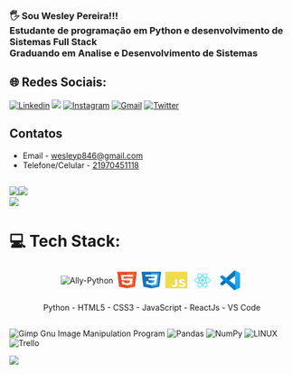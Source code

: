 ### 🖐️ Sou Wesley Pereira!!!<br/> Estudante de programação em Python e desenvolvimento de Sistemas Full Stack<br>Graduando em Analise e Desenvolvimento de Sistemas 

## 🌐 Redes Sociais:
[![Linkedin](https://img.shields.io/badge/LinkedIn-0077B5?style=for-the-badge&logo=linkedin&logoColor=white)](https://linkedin.com/in/wesleyp846)  <a href = "mailto:wesleyp846@gmail.com"><img src="https://img.shields.io/badge/Gmail-D14836?style=for-the-badge&logo=gmail&logoColor=white" target="_blank"></a> [![Instagram](https://img.shields.io/badge/Instagram-E4405F?style=for-the-badge&logo=instagram&logoColor=white)](https://www.instagram.com/tec_wesleypereira) [![Gmail](https://img.shields.io/badge/WhatsApp-25D366?style=for-the-badge&logo=whatsapp&logoColor=white)](https://wa.me/5521970451118) [![Twitter](https://img.shields.io/badge/Twitter-%231DA1F2.svg?logo=Twitter&logoColor=white)](https://twitter.com/@wesleyp846)<br/>

## Contatos
- Email - wesleyp846@gmail.com<br/>
- Telefone/Celular - [21970451118](https://wa.me/5521970451118)

##

![](https://github-readme-stats.vercel.app/api?username=wesleyp846&theme=nightowl&hide_border=false&include_all_commits=true&count_private=true)![](https://github-readme-streak-stats.herokuapp.com/?user=wesleyp846&theme=nightowl&hide_border=false)<br/>
![](https://github-readme-stats.vercel.app/api/top-langs/?username=wesleyp846&theme=nightowl&hide_border=false&include_all_commits=true&count_private=true&layout=compact)

# 💻 Tech Stack:
<div align="center" style="display: inline_block">
  <img align="center" alt="Ally-Python" height="40" width="50" src="https://cdn.jsdelivr.net/gh/devicons/devicon/icons/python/python-original-wordmark.svg" /> 
  <img align="center" alt="Ally-HTML" height="30" width="40" src="https://raw.githubusercontent.com/devicons/devicon/master/icons/html5/html5-original.svg">
  <img align="center" alt="Ally-CSS" height="30" width="40" src="https://raw.githubusercontent.com/devicons/devicon/master/icons/css3/css3-original.svg">
  <img align="center" alt="Ally-Js" height="30" width="40" src="https://raw.githubusercontent.com/devicons/devicon/master/icons/javascript/javascript-plain.svg">
  <img style="padding:5px;" align="center" alt="ReactJs" width="35px" src="https://raw.githubusercontent.com/github/explore/80688e429a7d4ef2fca1e82350fe8e3517d3494d/topics/react/react.png">
  <img style="padding:5px;" align="center" alt="VS Code" width="35px" src="https://raw.githubusercontent.com/github/explore/80688e429a7d4ef2fca1e82350fe8e3517d3494d/topics/visual-studio-code/visual-studio-code.png">
</div>
<div align="center" style="display: inline_block">
<br/>
Python - HTML5 - CSS3 - JavaScript - ReactJs - VS Code
</div>

##

![Gimp Gnu Image Manipulation Program](https://img.shields.io/badge/Gimp-657D8B?style=for-the-badge&logo=gimp&logoColor=FFFFFF) ![Pandas](https://img.shields.io/badge/pandas-%23150458.svg?style=for-the-badge&logo=pandas&logoColor=white) ![NumPy](https://img.shields.io/badge/numpy-%23013243.svg?style=for-the-badge&logo=numpy&logoColor=white) ![LINUX](https://img.shields.io/badge/Linux-FCC624?style=for-the-badge&logo=linux&logoColor=black) ![Trello](https://img.shields.io/badge/Trello-%23026AA7.svg?style=for-the-badge&logo=Trello&logoColor=white)

[![](https://visitcount.itsvg.in/api?id=wesleyp846&icon=1&color=0)](https://visitcount.itsvg.in)
